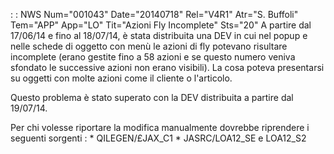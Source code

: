  :  : NWS Num="001043" Date="20140718" Rel="V4R1" Atr="S. Buffoli" Tem="APP" App="LO" Tit="Azioni Fly Incomplete" Sts="20"
A partire dal 17/06/14 e fino al 18/07/14, è stata distribuita una DEV in cui nel popup e nelle schede di oggetto con menù le azioni di fly potevano risultare incomplete (erano gestite fino a 58 azioni e se questo numero veniva sfondato le successive azioni non erano visibili).
La cosa poteva presentarsi su oggetti con molte azioni come il cliente o l'articolo.

Questo problema è stato superato con la DEV distribuita a partire dal 19/07/14.

Per chi volesse riportare la modifica manualmente dovrebbe riprendere i seguenti sorgenti : 
\* QILEGEN/£JAX_C1
\* JASRC/LOA12_SE e LOA12_S2

